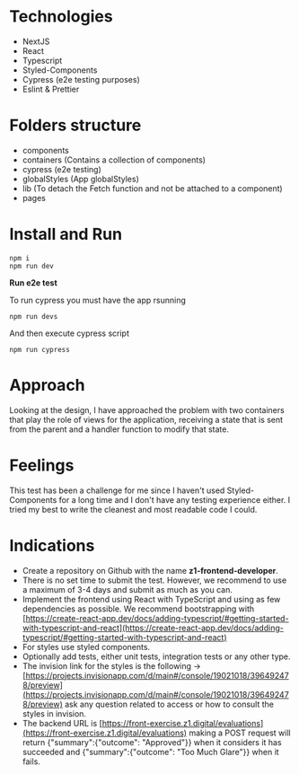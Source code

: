 # Technologies

- NextJS
- React
- Typescript
- Styled-Components
- Cypress (e2e testing purposes)
- Eslint & Prettier

# Folders structure

- components
- containers (Contains a collection of components)
- cypress (e2e testing)
- globalStyles (App globalStyles)
- lib (To detach the Fetch function and not be attached to a component)
- pages

# Install and Run

```
npm i
npm run dev
```

**Run e2e test**

To run cypress you must have the app rsunning

```
npm run devs
```

And then execute cypress script

```
npm run cypress
```

# Approach

Looking at the design, I have approached the problem with two containers that play the role of views for the application, receiving a state that is sent from the parent and a handler function to modify that state.

# Feelings

This test has been a challenge for me since I haven't used Styled-Components for a long time and I don't have any testing experience either.
I tried my best to write the cleanest and most readable code I could.

# Indications

- Create a repository on Github with the name **z1-frontend-developer**.
- There is no set time to submit the test. However, we recommend to use a maximum of 3-4 days and submit as much as you can.
- Implement the frontend using React with TypeScript and using as few dependencies as possible. We recommend bootstrapping with [https://create-react-app.dev/docs/adding-typescript/#getting-started-with-typescript-and-react](https://create-react-app.dev/docs/adding-typescript/#getting-started-with-typescript-and-react)
- For styles use styled components.
- Optionally add tests, either unit tests, integration tests or any other type.
- The invision link for the styles is the following → [https://projects.invisionapp.com/d/main#/console/19021018/396492478/preview](https://projects.invisionapp.com/d/main#/console/19021018/396492478/preview) ask any question related to access or how to consult the styles in invision.
- The backend URL is [https://front-exercise.z1.digital/evaluations](https://front-exercise.z1.digital/evaluations) making a POST request will return {"summary":{"outcome": "Approved"}} when it considers it has succeeded and {"summary":{"outcome": "Too Much Glare"}} when it fails.
